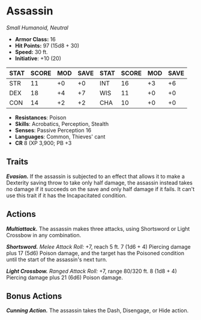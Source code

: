 # Assassin

*Small Humanoid, Neutral*

- **Armor Class:** 16
- **Hit Points:** 97 (15d8 + 30)
- **Speed:** 30 ft.
- **Initiative**: +10 (20)

|STAT|SCORE|MOD|SAVE|STAT|SCORE|MOD|SAVE|
| --- | --- | --- | ---- |---| --- | --- | ---- |
| STR | 11 | +0 | +0 | INT | 16 | +3 | +6 |
| DEX | 18 | +4 | +7 | WIS | 11 | +0 | +0 |
| CON | 14 | +2 | +2 | CHA | 10 | +0 | +0 |

- **Resistances**: Poison
- **Skills**: Acrobatics, Perception, Stealth
- **Senses**: Passive Perception 16
- **Languages**: Common, Thieves' cant
- **CR** 8 (XP 3,900; PB +3

## Traits

***Evasion.*** If the assassin is subjected to an effect that allows it to make a Dexterity saving throw to take only half damage, the assassin instead takes no damage if it succeeds on the save and only half damage if it fails. It can't use this trait if it has the Incapacitated condition.


## Actions

***Multiattack.*** The assassin makes three attacks, using Shortsword or Light Crossbow in any combination.

***Shortsword.*** *Melee Attack Roll:* +7, reach 5 ft. 7 (1d6 + 4) Piercing damage plus 17 (5d6) Poison damage, and the target has the Poisoned condition until the start of the assassin's next turn.

***Light Crossbow.*** *Ranged Attack Roll:* +7, range 80/320 ft. 8 (1d8 + 4) Piercing damage plus 21 (6d6) Poison damage.


## Bonus Actions

***Cunning Action.*** The assassin takes the Dash, Disengage, or Hide action.

